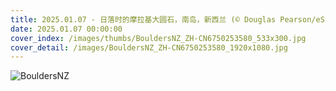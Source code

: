 ```yaml
---
title: 2025.01.07 - 日落时的摩拉基大圆石，南岛，新西兰 (© Douglas Pearson/eStock Photo)
date: 2025.01.07 00:00:00
cover_index: /images/thumbs/BouldersNZ_ZH-CN6750253580_533x300.jpg
cover_detail: /images/BouldersNZ_ZH-CN6750253580_1920x1080.jpg
---
```


![BouldersNZ](/images/BouldersNZ_ZH-CN6750253580_1920x1080.jpg)

